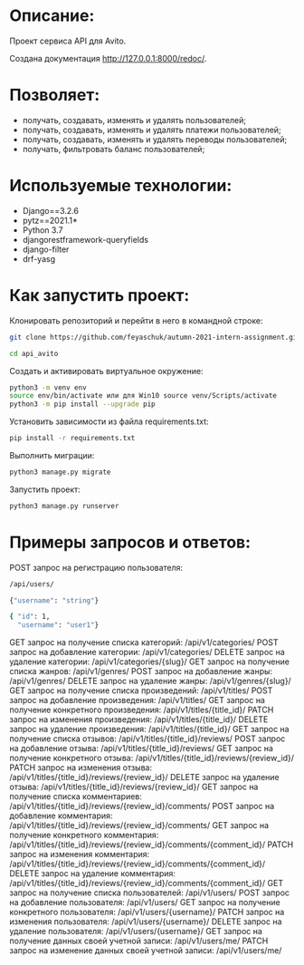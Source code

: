 # Описание:
Проект сервиса API для Avito.

Создана документация http://127.0.0.1:8000/redoc/.

# Позволяет:
* получать, создавать, изменять и удалять пользователей;
* получать, создавать, изменять и удалять платежи пользователей;
* получать, создавать, изменять и удалять переводы пользователей;
* получать, фильтровать баланс пользователей;

# Используемые технологии:
* Django==3.2.6
* pytz==2021.1* 
* Python 3.7
* djangorestframework-queryfields
* django-filter
* drf-yasg

# Как запустить проект:
Клонировать репозиторий и перейти в него в командной строке:
```bash
git clone https://github.com/feyaschuk/autumn-2021-intern-assignment.git
```
```bash
cd api_avito
```
Cоздать и активировать виртуальное окружение:
```bash
python3 -m venv env
source env/bin/activate или для Win10 source venv/Scripts/activate
python3 -m pip install --upgrade pip
```
Установить зависимости из файла requirements.txt:
```bash
pip install -r requirements.txt
```
Выполнить миграции:
```bash
python3 manage.py migrate
```
Запустить проект:
```bash
python3 manage.py runserver
```
# Примеры запросов и ответов:
POST запрос на регистрацию пользователя:
```bash
/api/users/
```
```bash
{"username": "string"}
```
```bash
{ "id": 1,
  "username": "user1"}
```

GET запрос на получение списка категорий:
/api/v1/categories/
POST запрос на добавление категории:
/api/v1/categories/
DELETE запрос на удаление категории:
/api/v1/categories/{slug}/
GET запрос на получение списка жанров:
/api/v1/genres/
POST запрос на добавление жанры:
/api/v1/genres/
DELETE запрос на удаление жанры:
/api/v1/genres/{slug}/
GET запрос на получение списка произведений:
/api/v1/titles/
POST запрос на добавление произведения:
/api/v1/titles/
GET запрос на получение конкретного произведения:
/api/v1/titles/{title_id}/
PATCH запрос на изменения произведения:
/api/v1/titles/{title_id}/
DELETE запрос на удаление произведения:
/api/v1/titles/{title_id}/
GET запрос на получение списка отзывов:
/api/v1/titles/{title_id}/reviews/
POST запрос на добавление отзыва:
/api/v1/titles/{title_id}/reviews/
GET запрос на получение конкретного отзыва:
/api/v1/titles/{title_id}/reviews/{review_id}/
PATCH запрос на изменения отзыва:
/api/v1/titles/{title_id}/reviews/{review_id}/
DELETE запрос на удаление отзыва:
/api/v1/titles/{title_id}/reviews/{review_id}/
GET запрос на получение списка комментариев:
/api/v1/titles/{title_id}/reviews/{review_id}/comments/
POST запрос на добавление комментария:
/api/v1/titles/{title_id}/reviews/{review_id}/comments/
GET запрос на получение конкретного комментария:
/api/v1/titles/{title_id}/reviews/{review_id}/comments/{comment_id}/
PATCH запрос на изменения комментария:
/api/v1/titles/{title_id}/reviews/{review_id}/comments/{comment_id}/
DELETE запрос на удаление комментария:
/api/v1/titles/{title_id}/reviews/{review_id}/comments/{comment_id}/
GET запрос на получение списка пользователей:
/api/v1/users/
POST запрос на добавление пользователя:
/api/v1/users/
GET запрос на получение конкретного пользователя:
/api/v1/users/{username}/
PATCH запрос на изменения пользователя:
/api/v1/users/{username}/
DELETE запрос на удаление пользователя:
/api/v1/users/{username}/
GET запрос на получение данных своей учетной записи:
/api/v1/users/me/
PATCH запрос на изменение данных своей учетной записи:
/api/v1/users/me/